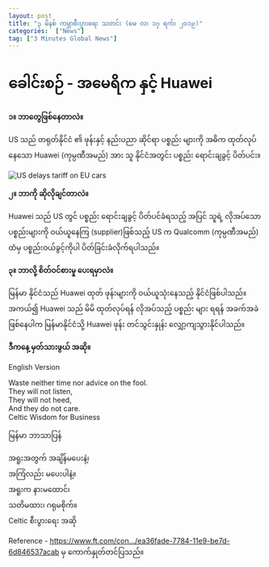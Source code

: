 ```yaml
---
layout: post
title: "၃ မိနစ် ကမ္ဘာစီးပွားရေး သတင်း (မေ လ၊ ၁၇ ရက်၊ ၂၀၁၉)"
categories:  ["News"]
tag: ["3 Minutes Global News"]
---
```


# ခေါင်းစဉ် - အမေရိက နှင့် Huawei

**၁။ ဘာတွေဖြစ်နေတာလဲ။**

US သည် တရုတ်နိုင်ငံ ၏ ဖုန်းနှင့် နည်းပညာ ဆိုင်ရာ ပစ္စည်း များကို အဓိက ထုတ်လုပ်နေသော Huawei (ကုမ္ပဏီအမည်) အား သူ နိုင်ငံအတွင်း  ပစ္စည်း ရောင်းချခွင့် ပိတ်ပင်း။
<!-- more -->

<img src="http://drive.google.com/uc?export=view&id=1EZwLYl1aDI5J8KCpdXJcNLPUn7IQQIay" alt="US delays tariff on EU cars">

**၂။ ဘာကို ဆိုလိုချင်တာလဲ။**

Huawei သည် US တွင် ပစ္စည်း ရောင်းချခွင့် ပိတ်ပင်ခံရသည့် အပြင် သူရဲ့ လိုအပ်သော ပစ္စည်းများကို ဝယ်ယူနေကြ (supplier)ဖြစ်သည့် US က Qualcomm (ကုမ္ပဏီအမည်) ထံမှ ပစ္စည်းဝယ်ခွင့်ကိုပါ ပိတ်ခြင်းခံလိုက်ရပါသည်။


**၃။ ဘာလို့ စိတ်ဝင်စားမှု ပေးရမှာလဲ။**

မြန်မာ နိုင်ငံသည် Huawei ထုတ် ဖုန်းများကို ဝယ်ယူသုံးနေသည့် နိုင်ငံဖြစ်ပါသည်။ အကယ်၍ Huawei  သည် မိမိ ထုတ်လုပ်ရန် လိုအပ်သည့် ပစ္စည်း များ ရရန် အခက်အခဲ ဖြစ်နေပါက မြန်မာနိုင်ငံသို့ Huawei ဖုန်း တင်သွင်းနှုန်း လျှော့ကျသွားနိုင်ပါသည်။


**ဒီကနေ့ မှတ်သားဖွယ် အဆို။**

English Version

Waste neither time nor advice on the fool.<br />
They will not listen,<br />
They will not heed,<br />
And they do not care.<br />
Celtic Wisdom for Business

မြန်မာ ဘာသာပြန်

အရူးအတွက် အချိန်မပေးနဲ့၊<br />
အကြံလည်း မပေးပါနဲ့။<br />
အရူးက နားမထောင်၊<br />
သတိမထား၊ ဂရုမစိုက်။<br />
Celtic စီးပွားရေး အဆို

Reference - https://www.ft.com/con…/ea36fade-7784-11e9-be7d-6d846537acab မှ ကောက်နှုတ်တင်ပြသည်။
